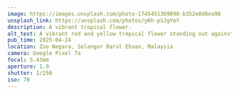 ```yaml
---
image: https://images.unsplash.com/photo-1745451369098-b352e0d8ea98
unsplash_link: https://unsplash.com/photos/yKh-pSJgYeY
description: A vibrant tropical flower.
alt_text: A vibrant red and yellow tropical flower standing out against a blurred green background of leafy foliage.
pub_time: 2025-04-24
location: Zoo Negara, Selangor Darul Ehsan, Malaysia
camera: Google Pixel 7a
focal: 5.43mm
aperture: 1.9
shutter: 1/250
iso: 70
---
```

